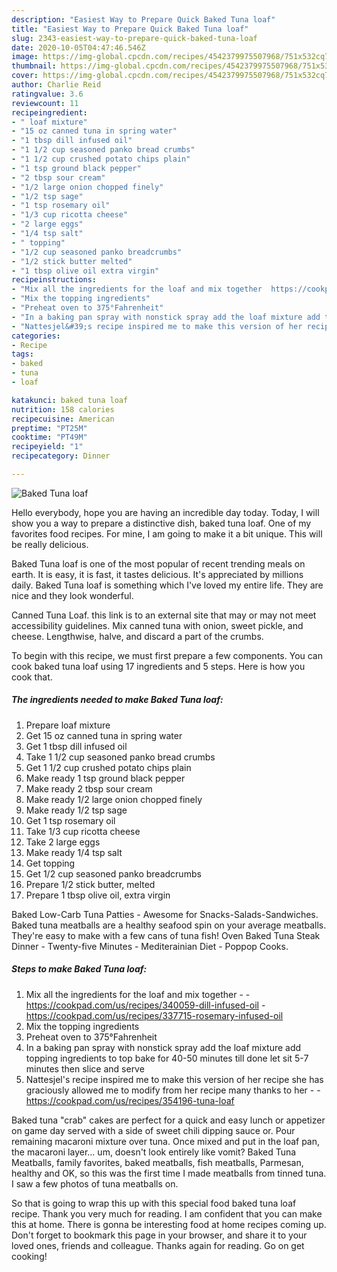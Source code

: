 ```yaml
---
description: "Easiest Way to Prepare Quick Baked Tuna loaf"
title: "Easiest Way to Prepare Quick Baked Tuna loaf"
slug: 2343-easiest-way-to-prepare-quick-baked-tuna-loaf
date: 2020-10-05T04:47:46.546Z
image: https://img-global.cpcdn.com/recipes/4542379975507968/751x532cq70/baked-tuna-loaf-recipe-main-photo.jpg
thumbnail: https://img-global.cpcdn.com/recipes/4542379975507968/751x532cq70/baked-tuna-loaf-recipe-main-photo.jpg
cover: https://img-global.cpcdn.com/recipes/4542379975507968/751x532cq70/baked-tuna-loaf-recipe-main-photo.jpg
author: Charlie Reid
ratingvalue: 3.6
reviewcount: 11
recipeingredient:
- " loaf mixture"
- "15 oz canned tuna in spring water"
- "1 tbsp dill infused oil"
- "1 1/2 cup seasoned panko bread crumbs"
- "1 1/2 cup crushed potato chips plain"
- "1 tsp ground black pepper"
- "2 tbsp sour cream"
- "1/2 large onion chopped finely"
- "1/2 tsp sage"
- "1 tsp rosemary oil"
- "1/3 cup ricotta cheese"
- "2 large eggs"
- "1/4 tsp salt"
- " topping"
- "1/2 cup seasoned panko breadcrumbs"
- "1/2 stick butter melted"
- "1 tbsp olive oil extra virgin"
recipeinstructions:
- "Mix all the ingredients for the loaf and mix together  https://cookpad.com/us/recipes/340059-dill-infused-oil https://cookpad.com/us/recipes/337715-rosemary-infused-oil"
- "Mix the topping ingredients"
- "Preheat oven to 375°Fahrenheit"
- "In a baking pan spray with nonstick spray add the loaf mixture add topping ingredients to top bake for 40-50 minutes till done let sit 5-7 minutes then slice and serve"
- "Nattesjel&#39;s recipe inspired me to make this version of her recipe she has graciously allowed me to modify from her recipe many thanks to her  https://cookpad.com/us/recipes/354196-tuna-loaf"
categories:
- Recipe
tags:
- baked
- tuna
- loaf

katakunci: baked tuna loaf 
nutrition: 158 calories
recipecuisine: American
preptime: "PT25M"
cooktime: "PT49M"
recipeyield: "1"
recipecategory: Dinner

---
```



![Baked Tuna loaf](https://img-global.cpcdn.com/recipes/4542379975507968/751x532cq70/baked-tuna-loaf-recipe-main-photo.jpg)

Hello everybody, hope you are having an incredible day today. Today, I will show you a way to prepare a distinctive dish, baked tuna loaf. One of my favorites food recipes. For mine, I am going to make it a bit unique. This will be really delicious.

Baked Tuna loaf is one of the most popular of recent trending meals on earth. It is easy, it is fast, it tastes delicious. It's appreciated by millions daily. Baked Tuna loaf is something which I've loved my entire life. They are nice and they look wonderful.

Canned Tuna Loaf. this link is to an external site that may or may not meet accessibility guidelines. Mix canned tuna with onion, sweet pickle, and cheese. Lengthwise, halve, and discard a part of the crumbs.


To begin with this recipe, we must first prepare a few components. You can cook baked tuna loaf using 17 ingredients and 5 steps. Here is how you cook that.

<!--inarticleads1-->

##### The ingredients needed to make Baked Tuna loaf:

1. Prepare  loaf mixture
1. Get 15 oz canned tuna in spring water
1. Get 1 tbsp dill infused oil
1. Take 1 1/2 cup seasoned panko bread crumbs
1. Get 1 1/2 cup crushed potato chips plain
1. Make ready 1 tsp ground black pepper
1. Make ready 2 tbsp sour cream
1. Make ready 1/2 large onion chopped finely
1. Make ready 1/2 tsp sage
1. Get 1 tsp rosemary oil
1. Take 1/3 cup ricotta cheese
1. Take 2 large eggs
1. Make ready 1/4 tsp salt
1. Get  topping
1. Get 1/2 cup seasoned panko breadcrumbs
1. Prepare 1/2 stick butter, melted
1. Prepare 1 tbsp olive oil, extra virgin


Baked Low-Carb Tuna Patties - Awesome for Snacks-Salads-Sandwiches. Baked tuna meatballs are a healthy seafood spin on your average meatballs. They&#39;re easy to make with a few cans of tuna fish! Oven Baked Tuna Steak Dinner - Twenty-five Minutes - Mediterainian Diet - Poppop Cooks. 

<!--inarticleads2-->

##### Steps to make Baked Tuna loaf:

1. Mix all the ingredients for the loaf and mix together -  - https://cookpad.com/us/recipes/340059-dill-infused-oil - https://cookpad.com/us/recipes/337715-rosemary-infused-oil
1. Mix the topping ingredients
1. Preheat oven to 375°Fahrenheit
1. In a baking pan spray with nonstick spray add the loaf mixture add topping ingredients to top bake for 40-50 minutes till done let sit 5-7 minutes then slice and serve
1. Nattesjel&#39;s recipe inspired me to make this version of her recipe she has graciously allowed me to modify from her recipe many thanks to her -  - https://cookpad.com/us/recipes/354196-tuna-loaf


Baked tuna &#34;crab&#34; cakes are perfect for a quick and easy lunch or appetizer on game day served with a side of sweet chili dipping sauce or. Pour remaining macaroni mixture over tuna. Once mixed and put in the loaf pan, the macaroni layer… um, doesn&#39;t look entirely like vomit? Baked Tuna Meatballs, family favorites, baked meatballs, fish meatballs, Parmesan, healthy and OK, so this was the first time I made meatballs from tinned tuna. I saw a few photos of tuna meatballs on. 

So that is going to wrap this up with this special food baked tuna loaf recipe. Thank you very much for reading. I am confident that you can make this at home. There is gonna be interesting food at home recipes coming up. Don't forget to bookmark this page in your browser, and share it to your loved ones, friends and colleague. Thanks again for reading. Go on get cooking!
